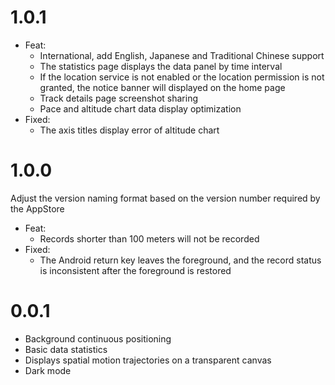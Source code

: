 # 1.0.1
- Feat:
    - International, add English, Japanese and Traditional Chinese support
    - The statistics page displays the data panel by time interval
    - If the location service is not enabled or the location permission is not granted, the notice banner will displayed on the home page
    - Track details page screenshot sharing
    - Pace and altitude chart data display optimization
- Fixed:
    - The axis titles display error of altitude chart

# 1.0.0

Adjust the version naming format based on the version number required by the AppStore

- Feat:
    - Records shorter than 100 meters will not be recorded
- Fixed:
    - The Android return key leaves the foreground, and the record status is inconsistent after the foreground is restored

# 0.0.1
- Background continuous positioning
- Basic data statistics
- Displays spatial motion trajectories on a transparent canvas
- Dark mode


